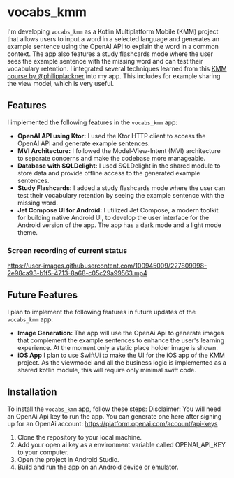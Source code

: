 # vocabs_kmm

I'm developing `vocabs_kmm` as a Kotlin Multiplatform Mobile (KMM) project that allows users to input a word in a selected language and generates an example sentence using the OpenAI API to explain the word in a common context. The app also features a study flashcards mode where the user sees the example sentence with the missing word and can test their vocabulary retention.
I integrated several techniques learned from this [KMM course by @philipplackner](https://pl-coding.com/building-industry-level-multiplatform-apps-with-kmm/) into my app. This includes for example sharing the view model, which is very useful.


## Features

I implemented the following features in the `vocabs_kmm` app:

- **OpenAI API using Ktor:** I used the Ktor HTTP client to access the OpenAI API and generate example sentences.
- **MVI Architecture:** I followed the Model-View-Intent (MVI) architecture to separate concerns and make the codebase more manageable.
- **Database with SQLDelight:** I used SQLDelight in the shared module to store data and provide offline access to the generated example sentences.
- **Study Flashcards:** I added a study flashcards mode where the user can test their vocabulary retention by seeing the example sentence with the missing word.
- **Jet Compose UI for Android:** I utilized Jet Compose, a modern toolkit for building native Android UI, to develop the user interface for the Android version of the app. The app has a dark mode and a light mode theme.

### Screen recording of current status


https://user-images.githubusercontent.com/100945009/227809998-2e98ca93-b1f5-4713-8a68-c05c29a99563.mp4



## Future Features

I plan to implement the following features in future updates of the `vocabs_kmm` app:

- **Image Generation:** The app will use the OpenAi Api to generate images that complement the example sentences to enhance the user's learning experience. At the moment only a static place holder image is shown.
- **iOS App** I plan to use SwiftUi to make the UI for the iOS app of the KMM project. As the viewmodel and all the business logic is implemented as a shared kotlin module, this will require only minimal swift code.



## Installation

To install the `vocabs_kmm` app, follow these steps:
Disclaimer: You will need an OpenAi Api key to run the app. You can generate one here after signing up for an OpenAi account: https://platform.openai.com/account/api-keys 

1. Clone the repository to your local machine.
2. Add your open ai key as a environment variable called OPENAI_API_KEY to your computer.
3. Open the project in Android Studio.
4. Build and run the app on an Android device or emulator.

